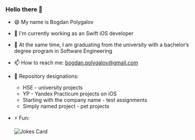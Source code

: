 ### Hello there 👋
- 😄 My name is Bogdan Polygalov
- 📱 I'm currently working as an Swift iOS developer
- 📖 At the same time, I am graduating from the university
      with a bachelor’s degree program in Software Engineering
- 📫 How to reach me: bogdan.polygalov@gmail.com
- 📍 Repository designations:
  - HSE - university projects
  - YP - Yandex Practicum projects on iOS
  - Starting with the company name - test assignments
  - Simply named project - pet projects
- ⚡ Fun: 

  ![Jokes Card](https://readme-jokes.vercel.app/api)

<!--
**miamib34ch/miamib34ch** is a ✨ _special_ ✨ repository because its `README.md` (this file) appears on your GitHub profile.
-->

